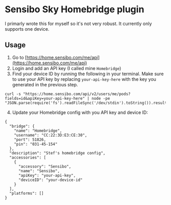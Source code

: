 # Sensibo Sky Homebridge plugin

I primarly wrote this for myself so it's not very robust. It currently only supports one device.

## Usage

1. Go to [https://home.sensibo.com/me/api](https://home.sensibo.com/me/api)
2. Login and add an API key (I called mine `Homebridge`)
3. Find your device ID by running the following in your terminal. Make sure to use your API key by replacing `your-api-key-here` with the key you generated in the previous step.

```
curl -s "https://home.sensibo.com/api/v2/users/me/pods?fields=id&apiKey=your-api-key-here" | node -pe "JSON.parse(require('fs').readFileSync('/dev/stdin').toString()).result[0].id"
```

4. Update your Homebridge config with you API key and device ID:

```
{
  "bridge": {
    "name": "Homebridge",
    "username": "CC:22:3D:E3:CE:30",
    "port": 51826,
    "pin": "031-45-154"
  },
  "description": "Stef's homebridge config",
  "accessories": [
    {
      "accessory": "Sensibo",
      "name": "Sensibo",
      "apiKey": "your-api-key",
      "deviceID": "your-device-id"
    }
  ],
  "platforms": []
}
```
